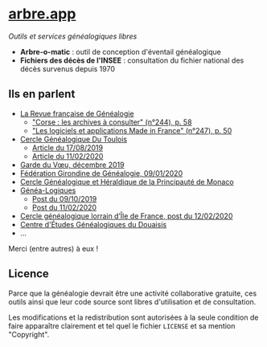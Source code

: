 [arbre.app](https://arbre.app)
===

_Outils et services généalogiques libres_

- **Arbre-o-matic** : outil de conception d'éventail généalogique
- **Fichiers des décès de l'INSEE** : consultation du fichier national des décès survenus depuis 1970

## Ils en parlent

- [La Revue française de Généalogie](https://www.rfgenealogie.com/)
    - ["Corse : les archives à consulter" (n°244), p. 58](https://www.rfgenealogie.com/le-magazine/244-corse-les-archives-a-consulter)
    - ["Les logiciels et applications Made in France" (n°247), p. 50](https://www.rfgenealogie.com/le-magazine/247-les-logiciels-et-applications-made-in-france)
- [Cercle Généalogique Du Toulois](https://www.genealogiedutoulois.fr/)
    - [Article du 17/08/2019](https://www.genealogiedutoulois.fr/actualite-354-zoom-sur.html)
    - [Article du 11/02/2020](https://www.genealogiedutoulois.fr/actualite-380-fichiers-des-deces-de-linsee.html)
- [Garde du Vœu, décembre 2019](https://garde-du-voeu.com/wp/arbre-o-matic/)
- [Fédération Girondine de Généalogie, 09/01/2020](http://adherents.fshgenea33.fr/annee2020/agf-09-01-20.pdf)
- [Cercle Généalogique et Héraldique
de la Principauté de Monaco](https://www.genealogiemonaco.org/liens-utiles/)
- [Généa-Logiques](https://genea-logiques.com/)
    - [Post du 09/10/2019](https://www.facebook.com/GeneaLogiques/posts/2326432924145970)
    - [Post du 11/02/2020](https://www.facebook.com/GeneaLogiques/posts/2603253009797292)
- [Cercle généalogique lorrain d’Île de France, post du 12/02/2020](https://www.facebook.com/CGLIDF/posts/164251515038234)
- [Centre d'Études Généalogiques du Douaisis](https://www.lecegd.fr/cest-sympa/)
- ...

Merci (entre autres) à eux !

## Licence

Parce que la généalogie devrait être une activité collaborative gratuite, ces outils ainsi que leur code source sont libres d'utilisation et de consultation.

Les modifications et la redistribution sont autorisées à la seule condition de faire apparaître clairement et tel quel le fichier `LICENSE` et sa mention "Copyright".